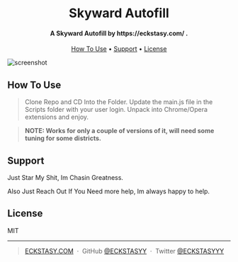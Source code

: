 
<h1 align="center">
  <br>
  Skyward Autofill 
  <br>
</h1>

<h4 align="center">A Skyward Autofill by https://eckstasy.com/ </a>.</h4>


<p align="center">
  <a href="#how-to-use">How To Use</a> •
  <a href="#support">Support</a> •
  <a href="#license">License</a>
</p>

![screenshot](https://i.gyazo.com/9371c4f926df0ab857696f8112b59a2f.png)






## How To Use

> Clone Repo and CD Into the Folder.
> Update the main.js file in the Scripts folder with your user login.
> Unpack into Chrome/Opera extensions and enjoy.

> **NOTE: Works for only a couple of versions of it, will need some tuning for some districts.**




## Support

<p>Just Star My Shit, Im Chasin Greatness.</p> 
<p>Also Just Reach Out If You Need more help, Im always happy to help.</p> 


## License

MIT

---

> [ECKSTASY.COM](https://eckstasy.com) &nbsp;&middot;&nbsp;
> GitHub [@ECKSTASYY](https://github.com/ECKSTASYY) &nbsp;&middot;&nbsp;
> Twitter [@ECKSTASYYY](https://twitter.com/eckstasyyy)


